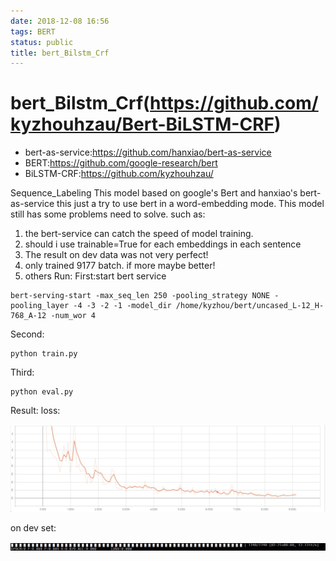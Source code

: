 ```yaml
---
date: 2018-12-08 16:56
tags: BERT
status: public
title: bert_Bilstm_Crf
---
```



# bert_Bilstm_Crf(https://github.com/kyzhouhzau/Bert-BiLSTM-CRF)
+ bert-as-service:https://github.com/hanxiao/bert-as-service
+ BERT:https://github.com/google-research/bert
+ BiLSTM-CRF:https://github.com/kyzhouhzau/

Sequence_Labeling
This model based on google's Bert and hanxiao's bert-as-service this just a try to use bert in a word-embedding mode.
This model still has some problems need to solve.
such as:
1. the bert-service can catch the speed of model training.
2. should i use trainable=True for each embeddings in each sentence
3. The result on dev data was not very perfect!
4. only trained 9177 batch. if more maybe better!
5. others
Run:
First:start bert service
```
bert-serving-start -max_seq_len 250 -pooling_strategy NONE -pooling_layer -4 -3 -2 -1 -model_dir /home/kyzhou/bert/uncased_L-12_H-768_A-12 -num_wor 4
```
Second:
```
python train.py
```
Third:
```
python eval.py
```
Result:
loss:

![](./_image/2018-12-18-20-35-30.jpg)

on dev set:

![](./_image/2018-12-18-20-57-23.jpg)